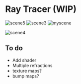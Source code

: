 # Ray Tracer (WIP)

![scene5](https://github.com/user-attachments/assets/229c4cf0-89d5-4af6-a7af-d99c4c248ed6)
![scene3](https://github.com/user-attachments/assets/836796e8-8e04-4769-a8f1-df907da39afe)
![myscene](https://github.com/user-attachments/assets/f7bc9a5e-57f1-4122-aacd-dac3888383cf)

![scene4](https://github.com/user-attachments/assets/4224928a-a724-425b-957c-640afd862c02)

## To do
- Add shader
- Multiple refractions
- texture maps?
- bump maps?
